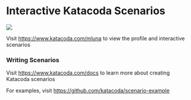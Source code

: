 # Interactive Katacoda Scenarios

[![](http://shields.katacoda.com/katacoda/mluna/count.svg)](https://www.katacoda.com/mluna "Get your profile on Katacoda.com")

Visit https://www.katacoda.com/mluna to view the profile and interactive scenarios

### Writing Scenarios
Visit https://www.katacoda.com/docs to learn more about creating Katacoda scenarios

For examples, visit https://github.com/katacoda/scenario-example
